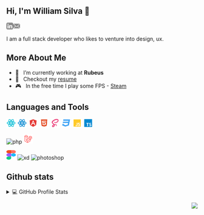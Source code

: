 ## Hi, I'm William Silva :call_me_hand:
<a href='https://www.linkedin.com/in/william-silva-aa5692119/'><img align='left' alt="linkedin" src="https://raw.githubusercontent.com/WilliamSf/WilliamSf/main/assets/linkedin.svg" height='18px'/></a>
<a href='mailto:williaamsf@gmail.com'><img align='left' alt="linkedin" src="https://raw.githubusercontent.com/WilliamSf/WilliamSf/main/assets/mail.svg" height='18px'/></a>
<br/><br/>
I am a full stack developer who likes to venture into design, ux.
## More About Me
- :office: &nbsp; I’m currently working at **Rubeus**
- 📝 &nbsp; Checkout my [resume](https://drive.google.com/file/d/14M6XwsQxW0Rs_OuK5I_WHI9TERdCmP9f/view?usp=sharing)
- :video_game: &nbsp; In the free time I play some FPS - [Steam](https://steamcommunity.com/profiles/76561198133754364/)


## Languages and Tools

<p align="left">
<img src="https://github.com/PKief/vscode-material-icon-theme/blob/main/icons/react.svg" alt="react" width="25" height="25" />
<img src="https://github.com/PKief/vscode-material-icon-theme/blob/main/icons/react_ts.svg" alt="react js" width="25" height="25" />
<img src="https://github.com/PKief/vscode-material-icon-theme/blob/main/icons/angular.svg" alt="angular" width="25" height="25" />
<img src="https://github.com/PKief/vscode-material-icon-theme/blob/main/icons/html.svg" alt="html" width="25" height="25" />
<img src="https://github.com/PKief/vscode-material-icon-theme/blob/main/icons/sass.svg" alt="sass" width="25" height="25" />
<img src="https://github.com/PKief/vscode-material-icon-theme/blob/main/icons/css.svg" alt="css" width="25" height="25" />
<img src="https://github.com/PKief/vscode-material-icon-theme/blob/main/icons/javascript.svg" alt="javascript" width="25" height="25" />
<img src="https://github.com/PKief/vscode-material-icon-theme/blob/main/icons/typescript.svg" alt="typescript" width="25" height="25" />
</p>

<p align="left">
<img src="https://github.com/PKief/vscode-material-icon-theme/blob/master/icons/php.svg" alt="php" width="25" height="25" />
<img src="https://github.com/PKief/vscode-material-icon-theme/blob/master/icons/laravel.svg" alt="laravel" width="25" height="25" />
</p>

<p align="left">
<img alt="figma" src="https://raw.githubusercontent.com/WilliamSf/WilliamSf/main/assets/figma.svg" width="25" height="25">
<img alt="xd" src="https://www.adobe.com/content/dam/cc/us/en/creative-cloud/xd.svg" width="25" height="25">
<img alt="photoshop" width="25" height="25" src="https://upload.wikimedia.org/wikipedia/commons/thumb/a/af/Adobe_Photoshop_CC_icon.svg/1200px-Adobe_Photoshop_CC_icon.svg.png"/>
</p>


## Github stats
<details> 
  <summary>💻 GitHub Profile Stats</summary>
  <br/>
  <a href="https://github.com/anuraghazra/github-readme-stats">
      <img alt="WilliamSf's Github Stats" src="https://denvercoder1-github-readme-stats.vercel.app/api?username=WilliamSf&show_icons=true&count_private=true&theme=react&hide_border=true&bg_color=0D1117" />
  </a>
  <a href="https://github.com/anuraghazra/github-readme-stats">
    <img alt="WilliamSf's Top Languages" src="https://denvercoder1-github-readme-stats.vercel.app/api/top-langs/?username=WilliamSf&langs_count=8&layout=compact&theme=react&hide_border=true&bg_color=0D1117" />
  </a>
  <br/>
</details>
<p align="right">
  <img src="https://visitor-badge.glitch.me/badge?page_id=WilliamSf/WilliamSf"/>
</p>
